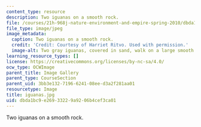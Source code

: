 ```yaml
---
content_type: resource
description: Two iguanas on a smooth rock.
file: /courses/21h-968j-nature-environment-and-empire-spring-2010/dbda1bc9e26933229a9206b4cef3ca01_iguanas.jpg
file_type: image/jpeg
image_metadata:
  caption: Two iguanas on a smooth rock.
  credit: 'Credit: Courtesy of Harriet Ritvo. Used with permission.'
  image-alt: Two gray iguanas, covered in sand, walk on a large smooth rock at night.
learning_resource_types: []
license: https://creativecommons.org/licenses/by-nc-sa/4.0/
ocw_type: OCWImage
parent_title: Image Gallery
parent_type: CourseSection
parent_uid: 3bb3e132-7196-6241-08ee-d3a2f281aa01
resourcetype: Image
title: iguanas.jpg
uid: dbda1bc9-e269-3322-9a92-06b4cef3ca01
---
```

Two iguanas on a smooth rock.